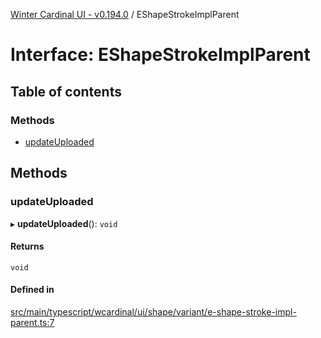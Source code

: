 [Winter Cardinal UI - v0.194.0](../index.md) / EShapeStrokeImplParent

# Interface: EShapeStrokeImplParent

## Table of contents

### Methods

- [updateUploaded](EShapeStrokeImplParent.md#updateuploaded)

## Methods

### updateUploaded

▸ **updateUploaded**(): `void`

#### Returns

`void`

#### Defined in

[src/main/typescript/wcardinal/ui/shape/variant/e-shape-stroke-impl-parent.ts:7](https://github.com/winter-cardinal/winter-cardinal-ui/blob/v0.194.0/src/main/typescript/wcardinal/ui/shape/variant/e-shape-stroke-impl-parent.ts#L7)
